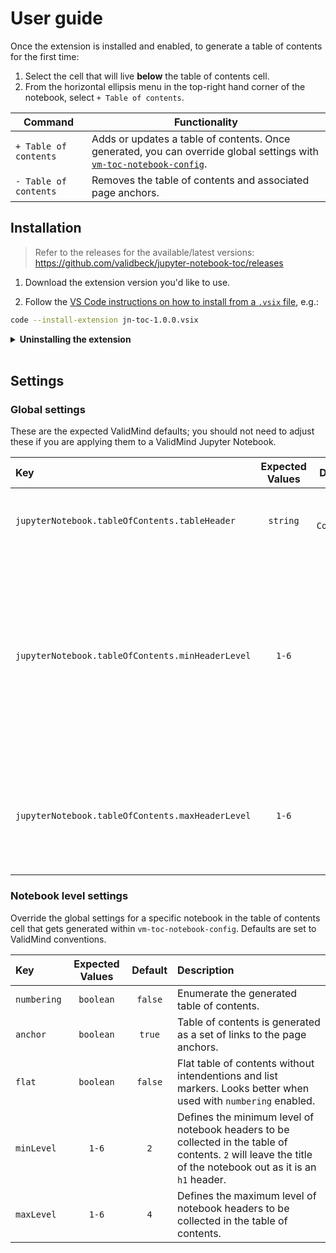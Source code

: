 # User guide

Once the extension is installed and enabled, to generate a table of contents for the first time:

1. Select the cell that will live **below** the table of contents cell.
2. From the horizontal ellipsis menu in the top-right hand corner of the notebook, select `+ Table of contents`.

| Command | Functionality | 
|---|---|
| `+ Table of contents` | Adds or updates a table of contents. Once generated, you can override global settings with [`vm-toc-notebook-config`](#notebook-level-settings). | 
| `- Table of contents` | Removes the table of contents and associated page anchors. |

## Installation

> Refer to the releases for the available/latest versions: https://github.com/validbeck/jupyter-notebook-toc/releases

1. Download the extension version you'd like to use.

2. Follow the [VS Code instructions on how to install from a `.vsix` file](https://code.visualstudio.com/docs/editor/extension-marketplace#_install-from-a-vsix), e.g.: 

```bash
code --install-extension jn-toc-1.0.0.vsix
```

<details>
  <summary><b>Uninstalling the extension</b><br><br></summary>

In your VS Code terminal:

```bash
code --uninstall-extension validbeck.jn-toc
```

Optionally, you can clear cached extension settings via the terminal:

1. Navigate to your VS Code extension directory:

```bash
cd ~/.vscode/extensions
```

2. Retrieve a list of your extension directories and note the folder name for the extension's version:

```bash
ls -d */
```

3. Remove the cached folder, e.g:

```bash
rm -rf validbeck.jn-toc-1.0.0/
```
</details>

## Settings

### Global settings

These are the expected ValidMind defaults; you should not need to adjust these if you are applying them to a ValidMind Jupyter Notebook.

Key|Expected Values|Default|Description
:---|:---:|:---:|:---
`jupyterNotebook.tableOfContents.tableHeader`|`string`|`## Contents`|Defines the heading for the table of contents cell.
`jupyterNotebook.tableOfContents.minHeaderLevel`|`1-6`|`2`|Defines the minimum level of notebook headers to be collected in the table of contents. `2` will leave the title of the notebook out as it is an `h1` header.
`jupyterNotebook.tableOfContents.maxHeaderLevel`|`1-6`|`4`|Defines the maximum level of notebook headers to be collected in the table of contents.

### Notebook level settings

Override the global settings for a specific notebook in the table of contents cell that gets generated within `vm-toc-notebook-config`. Defaults are set to ValidMind conventions.

Key|Expected Values|Default|Description
:---|:---:|:---:|:---
`numbering`|`boolean`|`false`|Enumerate the generated table of contents.
`anchor`|`boolean`|`true`|Table of contents is generated as a set of links to the page anchors.
`flat`|`boolean`|`false`|Flat table of contents without intendentions and list markers. Looks better when used with `numbering` enabled.
`minLevel`|`1-6`|`2`|Defines the minimum level of notebook headers to be collected in the table of contents. `2` will leave the title of the notebook out as it is an `h1` header.
`maxLevel`|`1-6`|`4`|Defines the maximum level of notebook headers to be collected in the table of contents.